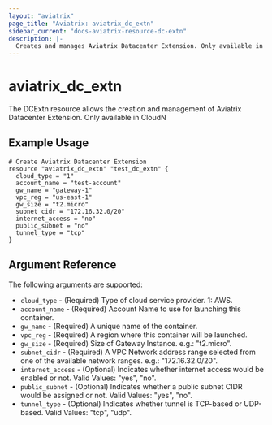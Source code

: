 ```yaml
---
layout: "aviatrix"
page_title: "Aviatrix: aviatrix_dc_extn"
sidebar_current: "docs-aviatrix-resource-dc-extn"
description: |-
  Creates and manages Aviatrix Datacenter Extension. Only available in CloudN
---
```


# aviatrix_dc_extn

The DCExtn resource allows the creation and management of Aviatrix Datacenter Extension. Only available in CloudN

## Example Usage

```hcl
# Create Aviatrix Datacenter Extension
resource "aviatrix_dc_extn" "test_dc_extn" {
  cloud_type = "1"
  account_name = "test-account"
  gw_name = "gateway-1"
  vpc_reg = "us-east-1"
  gw_size = "t2.micro"
  subnet_cidr = "172.16.32.0/20"
  internet_access = "no"
  public_subnet = "no"
  tunnel_type = "tcp"
}
```

## Argument Reference

The following arguments are supported:

* `cloud_type` - (Required) Type of cloud service provider. 1: AWS.
* `account_name` - (Required) Account Name to use for launching this container.
* `gw_name` - (Required) A unique name of the container.
* `vpc_reg` - (Required) A region where this container will be launched.
* `gw_size` - (Required) Size of Gateway Instance. e.g.: "t2.micro".
* `subnet_cidr` - (Required) A VPC Network address range selected from one of the available network ranges. e.g.: "172.16.32.0/20".
* `internet_access` - (Optional) Indicates whether internet access would be enabled or not. Valid Values: "yes", "no".
* `public_subnet` - (Optional) Indicates whether a public subnet CIDR would be assigned or not. Valid Values: "yes", "no".
* `tunnel_type` - (Optional) Indicates whether tunnel is TCP-based or UDP-based. Valid Values: "tcp", "udp".
